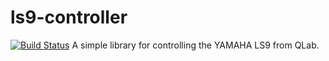 # ls9-controller
[![Build Status](https://travis-ci.org/drsirmrpresidentfathercharles/ls9-controller.svg)](https://travis-ci.org/drsirmrpresidentfathercharles/ls9-controller)
A simple library for controlling the YAMAHA LS9 from QLab.

